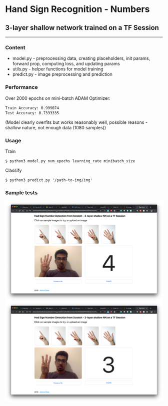 # Hand Sign Recognition - Numbers 
## 3-layer shallow network trained on a TF Session
------
### Content
* model.py - preprocessing data, creating placeholders, init params, forward prop, computing loss, and updating params
* utils.py - helper functions for model training
* predict.py - image preprocessing and prediction

### Performance
Over 2000 epochs on mini-batch ADAM Optimizer:
```
Train Accuracy: 0.999074 
Test Accuracy: 0.7333335 
```
(Model clearly overfits but works reasonably well, possible reasons - shallow nature, not enough data (1080 samples))

### Usage
Train
```
$ python3 model.py num_epochs learning_rate minibatch_size
```
Classify
```
$ python3 predict.py '/path-to-img/img'
```
### Sample tests
![Test 1](test1.png)
![Test 1](test2.png)